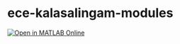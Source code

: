 # ece-kalasalingam-modules
[![Open in MATLAB Online](https://www.mathworks.com/images/responsive/global/open-in-matlab-online.svg)](https://matlab.mathworks.com/open/github/v1?repo=ece-kalasalingam/ece-kalasalingam-modules)
